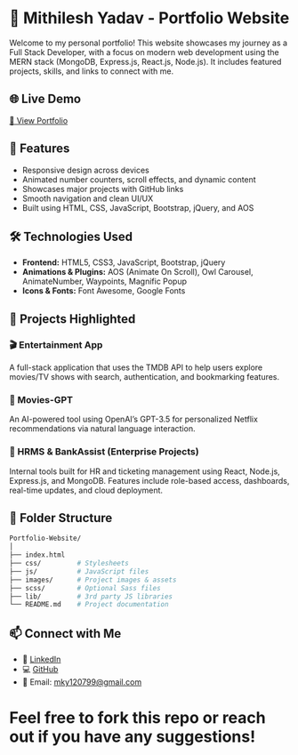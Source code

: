 # 💼 Mithilesh Yadav - Portfolio Website

Welcome to my personal portfolio! This website showcases my journey as a Full Stack Developer, with a focus on modern web development using the MERN stack (MongoDB, Express.js, React.js, Node.js). It includes featured projects, skills, and links to connect with me.

## 🌐 Live Demo

[🔗 View Portfolio](https://portfolio-website-six-flax-75.vercel.app/)

## 📌 Features

- Responsive design across devices
- Animated number counters, scroll effects, and dynamic content
- Showcases major projects with GitHub links
- Smooth navigation and clean UI/UX
- Built using HTML, CSS, JavaScript, Bootstrap, jQuery, and AOS

## 🛠️ Technologies Used

- **Frontend:** HTML5, CSS3, JavaScript, Bootstrap, jQuery
- **Animations & Plugins:** AOS (Animate On Scroll), Owl Carousel, AnimateNumber, Waypoints, Magnific Popup
- **Icons & Fonts:** Font Awesome, Google Fonts

## 🚀 Projects Highlighted

### 🎬 Entertainment App
A full-stack application that uses the TMDB API to help users explore movies/TV shows with search, authentication, and bookmarking features.

### 🤖 Movies-GPT
An AI-powered tool using OpenAI’s GPT-3.5 for personalized Netflix recommendations via natural language interaction.

### 🧾 HRMS & BankAssist (Enterprise Projects)
Internal tools built for HR and ticketing management using React, Node.js, Express.js, and MongoDB. Features include role-based access, dashboards, real-time updates, and cloud deployment.

## 📁 Folder Structure

```bash
Portfolio-Website/
│
├── index.html
├── css/         # Stylesheets
├── js/          # JavaScript files
├── images/      # Project images & assets
├── scss/        # Optional Sass files
├── lib/         # 3rd party JS libraries
└── README.md    # Project documentation
```



## 📫 Connect with Me

- 🔗 [LinkedIn](https://www.linkedin.com/in/yadav11)
- 💻 [GitHub](https://github.com/mky120799)
- 📧 Email: [mky120799@gmail.com](mailto:mky120799@gmail.com)


# Feel free to fork this repo or reach out if you have any suggestions!


